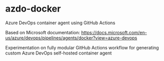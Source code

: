 # azdo-docker
Azure DevOps container agent using GitHub Actions

Based on Microsoft documentation: 
https://docs.microsoft.com/en-us/azure/devops/pipelines/agents/docker?view=azure-devops

Experimentation on fully modular GitHub Actions workflow for generating custom Azure DevOps self-hosted container agent
